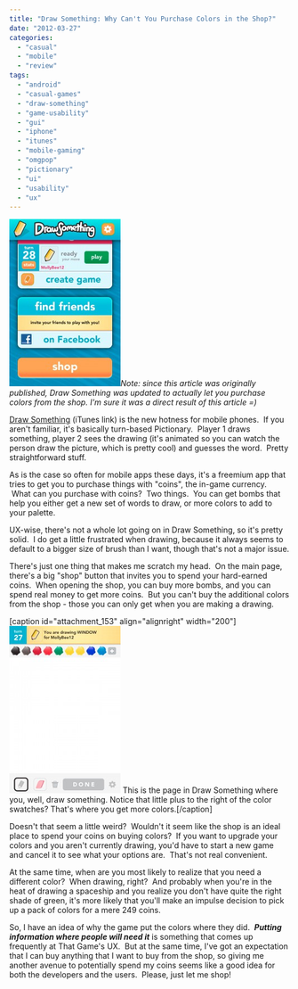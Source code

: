 ```yaml
---
title: "Draw Something: Why Can't You Purchase Colors in the Shop?"
date: "2012-03-27"
categories: 
  - "casual"
  - "mobile"
  - "review"
tags: 
  - "android"
  - "casual-games"
  - "draw-something"
  - "game-usability"
  - "gui"
  - "iphone"
  - "itunes"
  - "mobile-gaming"
  - "omgpop"
  - "pictionary"
  - "ui"
  - "usability"
  - "ux"
---
```


![](images/IMG_1769-200x300.jpg "draw_something-home")_Note: since this article was originally published, Draw Something was updated to actually let you purchase colors from the shop. I'm sure it was a direct result of this article =)_

[Draw Something](http://itunes.apple.com/us/app/draw-something-by-omgpop/id488627858?mt=8) (iTunes link) is the new hotness for mobile phones.  If you aren't familiar, it's basically turn-based Pictionary.  Player 1 draws something, player 2 sees the drawing (it's animated so you can watch the person draw the picture, which is pretty cool) and guesses the word.  Pretty straightforward stuff.

As is the case so often for mobile apps these days, it's a freemium app that tries to get you to purchase things with "coins", the in-game currency.  What can you purchase with coins?  Two things.  You can get bombs that help you either get a new set of words to draw, or more colors to add to your palette.

UX-wise, there's not a whole lot going on in Draw Something, so it's pretty solid.  I do get a little frustrated when drawing, because it always seems to default to a bigger size of brush than I want, though that's not a major issue.

There's just one thing that makes me scratch my head.  On the main page, there's a big "shop" button that invites you to spend your hard-earned coins.  When opening the shop, you can buy more bombs, and you can spend real money to get more coins.  But you can't buy the additional colors from the shop - those you can only get when you are making a drawing.

\[caption id="attachment\_153" align="alignright" width="200"\][![](images/IMG_1767-200x300.jpg "draw_something-drawing")](http://www.thatgamesux.com/wp-content/uploads/2012/03/IMG_1767.jpg) This is the page in Draw Something where you, well, draw something. Notice that little plus to the right of the color swatches? That's where you get more colors.\[/caption\]

Doesn't that seem a little weird?  Wouldn't it seem like the shop is an ideal place to spend your coins on buying colors?  If you want to upgrade your colors and you aren't currently drawing, you'd have to start a new game and cancel it to see what your options are.  That's not real convenient.

At the same time, when are you most likely to realize that you need a different color?  When drawing, right?  And probably when you're in the heat of drawing a spaceship and you realize you don't have quite the right shade of green, it's more likely that you'll make an impulse decision to pick up a pack of colors for a mere 249 coins.

So, I have an idea of why the game put the colors where they did.  **_Putting information where people will need it_** is something that comes up frequently at That Game's UX.  But at the same time, I've got an expectation that I can buy anything that I want to buy from the shop, so giving me another avenue to potentially spend my coins seems like a good idea for both the developers and the users.  Please, just let me shop!
